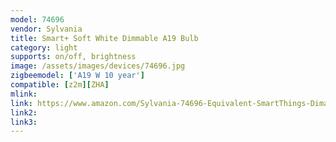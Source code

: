 ```yaml
---
model: 74696
vendor: Sylvania
title: Smart+ Soft White Dimmable A19 Bulb
category: light
supports: on/off, brightness
image: /assets/images/devices/74696.jpg
zigbeemodel: ['A19 W 10 year']
compatible: [z2m][ZHA]
mlink: 
link: https://www.amazon.com/Sylvania-74696-Equivalent-SmartThings-Dimamble/dp/B0787LJCMC
link2: 
link3: 
---
```

